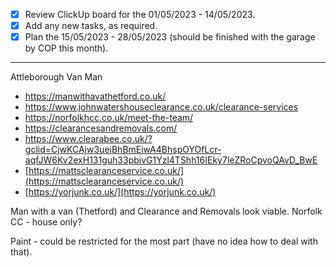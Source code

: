 - [x] Review ClickUp board for the 01/05/2023 - 14/05/2023.
- [x] Add any new tasks, as required.
- [x] Plan the 15/05/2023 - 28/05/2023 (should be finished with the garage by COP this month).

---

Attleborough Van Man
- https://manwithavathetford.co.uk/
- https://www.johnwatershouseclearance.co.uk/clearance-services
- https://norfolkhcc.co.uk/meet-the-team/
- https://clearancesandremovals.com/
- https://www.clearabee.co.uk/?gclid=CjwKCAjw3ueiBhBmEiwA4BhspOYOfLcr-aqfJW6Kv2exH131guh33pbivG1Yzl4TShh16IEky7leZRoCpvoQAvD_BwE
- [https://mattsclearanceservice.co.uk/](https://mattsclearanceservice.co.uk/)
- [https://yorjunk.co.uk/](https://yorjunk.co.uk/)

Man with a van (Thetford) and Clearance and Removals look viable. Norfolk CC - house only?

Paint - could be restricted for the most part (have no idea how to deal with that).

